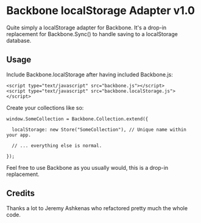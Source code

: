 # Backbone localStorage Adapter v1.0

Quite simply a localStorage adapter for Backbone. It's a drop-in replacement for Backbone.Sync() to handle saving to a localStorage database.

## Usage

Include Backbone.localStorage after having included Backbone.js:

    <script type="text/javascript" src="backbone.js"></script>
    <script type="text/javascript" src="backbone.localStorage.js"></script>

Create your collections like so:

    window.SomeCollection = Backbone.Collection.extend({
      
      localStorage: new Store("SomeCollection"), // Unique name within your app.
      
      // ... everything else is normal.
      
    });
  
Feel free to use Backbone as you usually would, this is a drop-in replacement.

## Credits

Thanks a lot to Jeremy Ashkenas who refactored pretty much the whole code.
